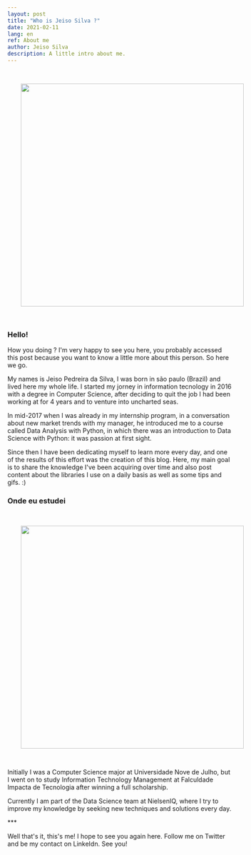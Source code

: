 ```yaml
---
layout: post
title: "Who is Jeiso Silva ?"
date: 2021-02-11
lang: en
ref: About me
author: Jeiso Silva
description: A little intro about me.
---
```

<img   style="width:500px;margin:30px" src="../../../images/mr_bean.gif">

### Hello!
<p>How you doing ? I'm very happy to see you here, 
you probably accessed this post because you want to know a little more about this person. So here we go.</p>
<p>My names is Jeiso Pedreira da Silva, I was born in são paulo (Brazil) and lived here my whole life. I started my jorney in information tecnology in 2016 with a degree in Computer Science, after deciding to quit the job I had been working at for 4 years and to venture into uncharted seas.</p>

<p>In mid-2017 when I was already in my internship program, in a conversation about new market trends with my manager, he introduced me to a course called Data Analysis with Python, in which there was an introduction to Data Science with Python: it was passion at first sight.</p> 

<p>Since then I have been dedicating myself to learn more every day, and one of the results of this effort was the creation of this blog. Here, my main goal is to share the knowledge I've been acquiring over time and also post content about the libraries I use on a daily basis as well as some tips and gifs. :)</p>

### Onde eu estudei<br>

<img  style="width:500px;margin:30px" src="../../../images/harry_potter.gif">

<p>Initially I was a Computer Science major at Universidade Nove de Julho, but I went on to study Information Technology Management at Falculdade Impacta de Tecnologia after winning a full scholarship.</p>

<p>Currently I am part of the Data Science team at NielsenIQ, where I try to improve my knowledge by seeking new techniques and solutions every day.</p>
***
<p>Well that's it, this's me! I hope to see you again here. Follow me on Twitter and be my contact on LinkeIdn. See you!</p>


 